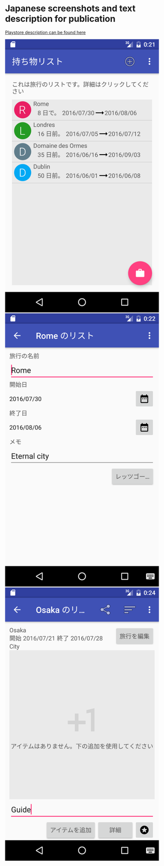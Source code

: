 # Japanese screenshots and text description for publication

[Playstore description can be found here](playstore_description.md)

![List of trips](trip_list.png)
![Edition of a trip](trip_edit.png)
![List of items of a trip](trip_detail.png)


